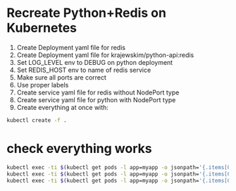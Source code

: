 # Recreate Python+Redis on Kubernetes

1. Create Deployment yaml file for redis 
2. Create Deployment yaml file for krajewskim/python-api:redis
3. Set LOG_LEVEL env to DEBUG on python deployment
4. Set REDIS_HOST env to name of redis service
5. Make sure all ports are correct
6. Use proper labels
7. Create service yaml file for redis without NodePort type
8.  Create service yaml file for python with NodePort type
9.  Create everything at once with:

```sh
kubectl create -f .
```

# check everything works 

```sh
kubectl exec -ti $(kubectl get pods -l app=myapp -o jsonpath='{.items[0].metadata.name}') -- curl python-service:5002/api/v1/info
kubectl exec -ti $(kubectl get pods -l app=myapp -o jsonpath='{.items[0].metadata.name}') -- /bin/bash -c "curl -XPOST python-service:5002/api/v1/info"
kubectl exec -ti $(kubectl get pods -l app=myapp -o jsonpath='{.items[0].metadata.name}') -- curl python-service:5002/api/v1/info
```
